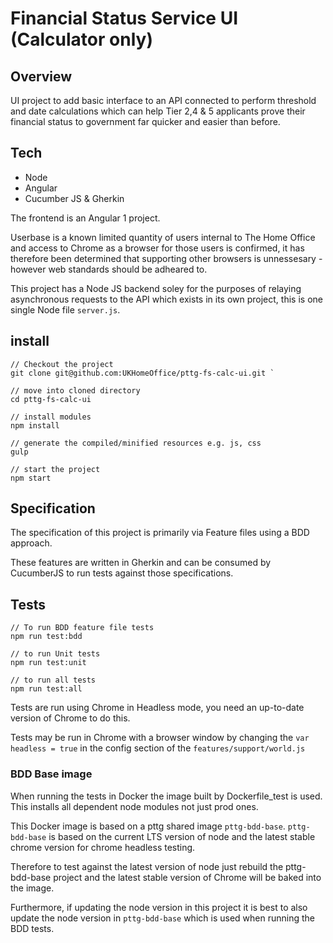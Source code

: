 # Financial Status Service UI (Calculator only) #


## Overview ##

UI project to add basic interface to an API connected to perform threshold and date calculations which can help Tier 2,4 & 5 applicants prove their financial status to government far quicker and easier than before.

## Tech ##

- Node
- Angular
- Cucumber JS & Gherkin

The frontend is an Angular 1 project.

Userbase is a known limited quantity of users internal to The Home Office and access to Chrome as a browser for those users is confirmed, it has therefore been determined that supporting other browsers is unnessesary - however web standards should be adheared to.

This project has a Node JS backend soley for the purposes of relaying asynchronous requests to the API which exists in its own project, this is one single Node file `server.js`.

## install ##

    // Checkout the project
    git clone git@github.com:UKHomeOffice/pttg-fs-calc-ui.git `

    // move into cloned directory
    cd pttg-fs-calc-ui

    // install modules
    npm install
    
    // generate the compiled/minified resources e.g. js, css
    gulp
    
    // start the project
    npm start

## Specification ##

The specification of this project is primarily via Feature files using a BDD approach.

These features are written in Gherkin and can be consumed by CucumberJS to run tests against those specifications.

## Tests ##

    // To run BDD feature file tests
    npm run test:bdd
    
    // to run Unit tests
    npm run test:unit
    
    // to run all tests
    npm run test:all
   
Tests are run using Chrome in Headless mode, you need an up-to-date version of Chrome to do this.

Tests may be run in Chrome with a browser window by changing the `var headless = true` in the config section of the `features/support/world.js`

### BDD Base image ###

When running the tests in Docker the image built by Dockerfile_test is used. This installs all dependent node modules not just prod ones.

This Docker image is based on a pttg shared image `pttg-bdd-base`. 
`pttg-bdd-base` is based on the current  LTS version of node and the latest stable chrome version for chrome headless testing.

Therefore to test against the latest version of node just rebuild the pttg-bdd-base project and the latest stable version of Chrome will be baked into the image.

Furthermore, if updating the node version in this project it is best to also update the node version in `pttg-bdd-base` which is used when running the BDD tests.

